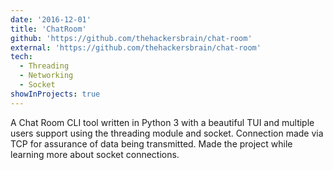 ```yaml
---
date: '2016-12-01'
title: 'ChatRoom'
github: 'https://github.com/thehackersbrain/chat-room'
external: 'https://github.com/thehackersbrain/chat-room'
tech:
  - Threading
  - Networking
  - Socket
showInProjects: true
---
```


A Chat Room CLI tool written in Python 3 with a beautiful TUI and multiple users support using the threading module and socket. Connection made via TCP for assurance of data being transmitted. Made the project while learning more about socket connections.
